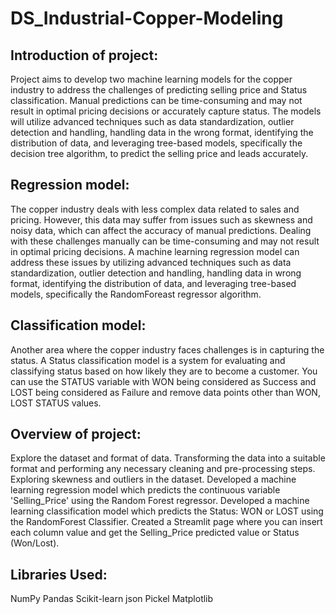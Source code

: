 # DS_Industrial-Copper-Modeling

## Introduction of project:
Project aims to develop two machine learning models for the copper industry to address the challenges of predicting selling price and Status classification. Manual predictions can be time-consuming and may not result in optimal pricing decisions or accurately capture status. The models will utilize advanced techniques such as data standardization, outlier detection and handling, handling data in the wrong format, identifying the distribution of data, and leveraging tree-based models, specifically the decision tree algorithm, to predict the selling price and leads accurately.

## Regression model:
The copper industry deals with less complex data related to sales and pricing. However, this data may suffer from issues such as skewness and noisy data, which can affect the accuracy of manual predictions. Dealing with these challenges manually can be time-consuming and may not result in optimal pricing decisions. A machine learning regression model can address these issues by utilizing advanced techniques such as data standardization, outlier detection and handling, handling data in wrong format, identifying the distribution of data, and leveraging tree-based models, specifically the RandomForeast regressor algorithm.

## Classification model:
Another area where the copper industry faces challenges is in capturing the status. A Status classification model is a system for evaluating and classifying status based on how likely they are to become a customer. You can use the STATUS variable with WON being considered as Success and LOST being considered as Failure and remove data points other than WON, LOST STATUS values.

## Overview of project:
Explore the dataset and format of data.
Transforming the data into a suitable format and performing any necessary cleaning and pre-processing steps.
Exploring skewness and outliers in the dataset.
Developed a machine learning regression model which predicts the continuous variable 'Selling_Price' using the Random Forest regressor.
Developed a machine learning classification model which predicts the Status: WON or LOST using the RandomForest Classifier.
Created a Streamlit page where you can insert each column value and get the Selling_Price predicted value or Status (Won/Lost).

## Libraries Used:
NumPy
Pandas
Scikit-learn
json
Pickel
Matplotlib

